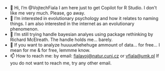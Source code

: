 - 👋 Hi, I’m @VojtechFiala I am here just to get Copilot for R Studio. I don't like me very much. Please, go away. 
- 👀 I’m interested in evolutionary psychology and how it relates to naming things. I am also interested in the internet as an evolutionary phenomenon. 
- 🌱 I’m still trying handle bayesian analyes using package rethinking by Richard McElreath. The handle holds me... barely. 
- 💞️ If you want to analyze huuuuehehehuge ammount of data... for free... I mean for me & for free, lemmme know. 
- 📫 How to reach me: by email: fialavoj@natur.cuni.cz or vfiala@umk.pl If you do not want to reach me, try any other email. 

<!---
VojtechFiala/VojtechFiala is a ✨ special ✨ repository because its `README.md` (this file) appears on your GitHub profile.
You can click the Preview link to take a look at your changes.
--->
